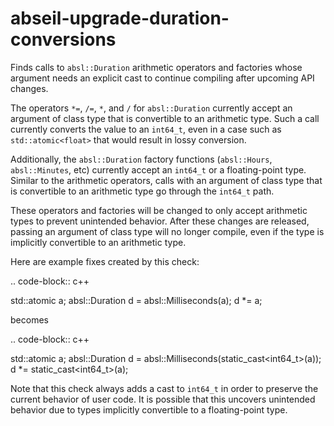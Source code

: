 abseil-upgrade-duration-conversions
===================================

Finds calls to `absl::Duration` arithmetic operators and factories whose
argument needs an explicit cast to continue compiling after upcoming API
changes.

The operators `*=`, `/=`, `*`, and `/` for `absl::Duration` currently
accept an argument of class type that is convertible to an arithmetic
type. Such a call currently converts the value to an `int64_t`, even in
a case such as `std::atomic<float>` that would result in lossy
conversion.

Additionally, the `absl::Duration` factory functions (`absl::Hours`,
`absl::Minutes`, etc) currently accept an `int64_t` or a floating-point
type. Similar to the arithmetic operators, calls with an argument of
class type that is convertible to an arithmetic type go through the
`int64_t` path.

These operators and factories will be changed to only accept arithmetic
types to prevent unintended behavior. After these changes are released,
passing an argument of class type will no longer compile, even if the
type is implicitly convertible to an arithmetic type.

Here are example fixes created by this check:

.. code-block:: c++

std::atomic<int> a; absl::Duration d = absl::Milliseconds(a); d \*= a;

becomes

.. code-block:: c++

std::atomic<int> a; absl::Duration d =
absl::Milliseconds(static\_cast<int64_t>(a)); d \*=
static\_cast<int64_t>(a);

Note that this check always adds a cast to `int64_t` in order to
preserve the current behavior of user code. It is possible that this
uncovers unintended behavior due to types implicitly convertible to a
floating-point type.
